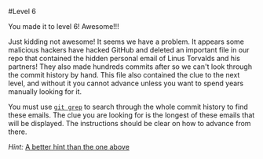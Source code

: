 #Level 6

You made it to level 6! Awesome!!!

Just kidding not awesome! It seems we have a problem. 
It appears some malicious hackers have hacked GitHub and
deleted an important file in our repo that contained the hidden personal email of Linus Torvalds and his partners!
They also made hundreds commits after so we can't look through the commit history by hand.
This file also contained the clue to the next level, and without it you cannot advance unless you want to spend years manually looking for it.

You must use [```git grep```](http://git-scm.com/docs/git-grep) to search through the whole commit history to find these emails.
The clue you are looking for is the longest of these emails that will be displayed.
The instructions should be clear on how to advance from there.

*Hint:* [A better hint than the one above](http://stackoverflow.com/questions/2928584/how-to-grep-search-committed-code-in-the-git-history)
